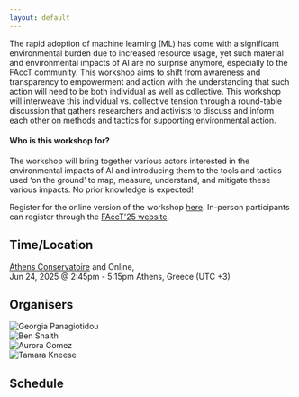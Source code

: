 ```yaml
---
layout: default
---
```


The rapid adoption of machine learning (ML) has come with a significant environmental burden due to increased resource usage, yet such material and environmental impacts of AI are no surprise anymore, especially to the FAccT community. This workshop aims to shift from awareness and transparency to empowerment and action with the understanding that such action will need to be both individual as well as collective. This workshop will interweave this individual vs. collective tension through a round-table discussion that gathers researchers and activists to discuss and inform each other on methods and tactics for supporting environmental action.  

#### Who is this workshop for?

The workshop will bring together various actors interested in the environmental impacts of AI and introducing them to the tools and tactics used ‘on the ground’ to map, measure, understand, and mitigate these various impacts. No prior knowledge is expected! 

Register for the online version of the workshop [here](). In-person participants can register through the [FAccT'25 website](https://facctconference.org).

## Time/Location
[Athens Conservatoire](https://www.athensconservatoire.gr/) and Online,  
Jun 24, 2025 @ 2:45pm - 5:15pm Athens, Greece (UTC +3)

## Organisers 

![Georgia Panagiotidou]()  
![Ben Snaith]()  
![Aurora Gomez]()  
![Tamara Kneese]()  

## Schedule

